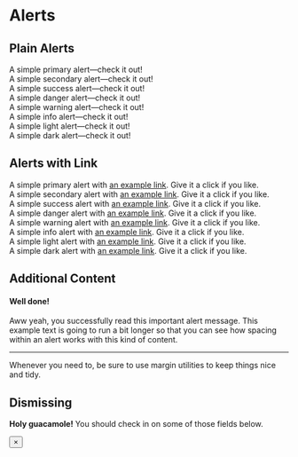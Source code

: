 # Alerts

## Plain Alerts

<code-preview>
    <div class="px-5 py-3 mt-2 text-base text-blue-800 bg-blue-200 border border-blue-300 border-solid rounded" role="alert">
      A simple primary alert—check it out!
    </div>
    <div class="px-5 py-3 mt-4 text-base text-gray-800 bg-gray-200 border border-gray-300 border-solid rounded" role="alert">
      A simple secondary alert—check it out!
    </div>
    <div class="px-5 py-3 mt-4 text-base text-green-800 bg-green-200 border border-green-300 border-solid rounded" role="alert">
      A simple success alert—check it out!
    </div>
    <div class="px-5 py-3 mt-4 text-base text-red-800 bg-red-200 border border-red-300 border-solid rounded" role="alert">
      A simple danger alert—check it out!
    </div>
    <div class="px-5 py-3 mt-4 text-base text-yellow-800 bg-yellow-200 border border-yellow-300 border-solid rounded" role="alert">
      A simple warning alert—check it out!
    </div>
    <div class="px-5 py-3 mt-4 text-base text-teal-800 bg-teal-200 border border-teal-300 border-solid rounded" role="alert">
      A simple info alert—check it out!
    </div>
    <div class="px-5 py-3 mt-4 text-base text-gray-600 bg-gray-100 border border-gray-200 border-solid rounded" role="alert">
      A simple light alert—check it out!
    </div>
    <div class="px-5 py-3 mt-4 text-base text-gray-900 bg-gray-300 border border-gray-400 border-solid rounded" role="alert">
      A simple dark alert—check it out!
    </div>
</code-preview>

## Alerts with Link

<code-preview>
    <div class="px-5 py-3 mt-2 text-base text-blue-800 bg-blue-200 border border-blue-300 border-solid rounded" role="alert">
      A simple primary alert with <a href="#!" class="font-bold text-blue-900 hover:underline">an example link</a>. Give it a click if you like.
    </div>
    <div class="px-5 py-3 mt-4 text-base text-gray-800 bg-gray-200 border border-gray-300 border-solid rounded" role="alert">
      A simple secondary alert with <a href="#!" class="font-bold text-gray-900 hover:underline">an example link</a>. Give it a click if you like.
    </div>
    <div class="px-5 py-3 mt-4 text-base text-green-800 bg-green-200 border border-green-300 border-solid rounded" role="alert">
      A simple success alert with <a href="#!" class="font-bold text-green-900 hover:underline">an example link</a>. Give it a click if you like.
    </div>
    <div class="px-5 py-3 mt-4 text-base text-red-800 bg-red-200 border border-red-300 border-solid rounded" role="alert">
      A simple danger alert with <a href="#!" class="font-bold text-red-900 hover:underline">an example link</a>. Give it a click if you like.
    </div>
    <div class="px-5 py-3 mt-4 text-base text-yellow-800 bg-yellow-200 border border-yellow-300 border-solid rounded" role="alert">
      A simple warning alert with <a href="#!" class="font-bold text-yellow-900 hover:underline">an example link</a>. Give it a click if you like.
    </div>
    <div class="px-5 py-3 mt-4 text-base text-teal-800 bg-teal-200 border border-teal-300 border-solid rounded" role="alert">
      A simple info alert with <a href="#!" class="font-bold text-teal-900 hover:underline">an example link</a>. Give it a click if you like.
    </div>
    <div class="px-5 py-3 mt-4 text-base text-gray-600 bg-gray-100 border border-gray-200 border-solid rounded" role="alert">
      A simple light alert with <a href="#!" class="font-bold text-gray-700 hover:underline">an example link</a>. Give it a click if you like.
    </div>
    <div class="px-5 py-3 mt-4 text-base text-gray-900 bg-gray-300 border border-gray-400 border-solid rounded" role="alert">
      A simple dark alert with <a href="#!" class="font-bold text-gray-900 hover:underline">an example link</a>. Give it a click if you like.
    </div>
</code-preview>

## Additional Content

<code-preview>
  <div class="px-5 py-3 text-base text-green-800 bg-green-200 border border-green-300 border-solid rounded" role="alert">
    <h4 class="m-0 mb-2 text-xl font-medium leading-tight">Well done!</h4>
    <p class="m-0 mb-2 leading-normal">Aww yeah, you successfully read this important alert message. This example text is going to run a bit longer so that you can see how spacing within an alert works with this kind of content.</p>
    <hr class="my-3 border-t border-green-300">
    <p class="m-0 leading-normal">Whenever you need to, be sure to use margin utilities to keep things nice and tidy.</p>
  </div>
</code-preview>

## Dismissing

<code-preview>
  <div role="alert" class="grid items-center justify-between grid-flow-col px-5 py-3 mt-4 text-base text-yellow-800 bg-yellow-200 border border-yellow-300 border-solid rounded pr-9">
    <p class="m-0"><strong>Holy guacamole!</strong> You should check in on some of those fields below.</p>
    <button type="button" data-dismiss="alert" aria-label="Close" class="block w-8 h-full text-2xl font-semibold text-yellow-600">
      <span aria-hidden="true">&times;</span>
    </button>
  </div>
</code-preview>
